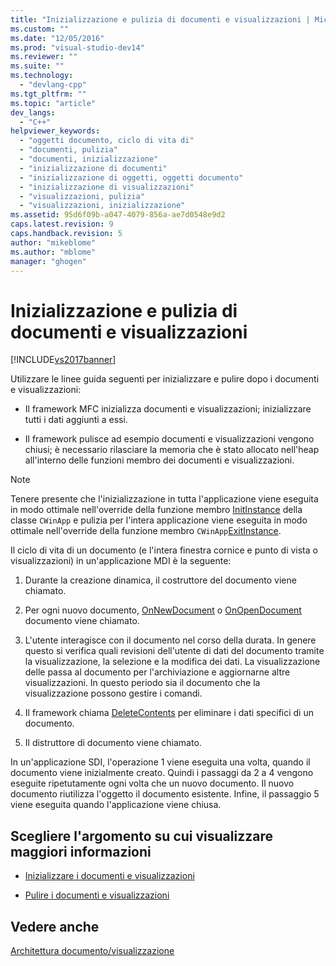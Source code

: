 ```yaml
---
title: "Inizializzazione e pulizia di documenti e visualizzazioni | Microsoft Docs"
ms.custom: ""
ms.date: "12/05/2016"
ms.prod: "visual-studio-dev14"
ms.reviewer: ""
ms.suite: ""
ms.technology: 
  - "devlang-cpp"
ms.tgt_pltfrm: ""
ms.topic: "article"
dev_langs: 
  - "C++"
helpviewer_keywords: 
  - "oggetti documento, ciclo di vita di"
  - "documenti, pulizia"
  - "documenti, inizializzazione"
  - "inizializzazione di documenti"
  - "inizializzazione di oggetti, oggetti documento"
  - "inizializzazione di visualizzazioni"
  - "visualizzazioni, pulizia"
  - "visualizzazioni, inizializzazione"
ms.assetid: 95d6f09b-a047-4079-856a-ae7d0548e9d2
caps.latest.revision: 9
caps.handback.revision: 5
author: "mikeblome"
ms.author: "mblome"
manager: "ghogen"
---
```

# Inizializzazione e pulizia di documenti e visualizzazioni
[!INCLUDE[vs2017banner](../assembler/inline/includes/vs2017banner.md)]

Utilizzare le linee guida seguenti per inizializzare e pulire dopo i documenti e visualizzazioni:  
  
-   Il framework MFC inizializza documenti e visualizzazioni; inizializzare tutti i dati aggiunti a essi.  
  
-   Il framework pulisce ad esempio documenti e visualizzazioni vengono chiusi; è necessario rilasciare la memoria che è stato allocato nell'heap all'interno delle funzioni membro dei documenti e visualizzazioni.  
  
> [!NOTE]
>  Tenere presente che l'inizializzazione in tutta l'applicazione viene eseguita in modo ottimale nell'override della funzione membro [InitInstance](../Topic/CWinApp::InitInstance.md) della classe `CWinApp` e pulizia per l'intera applicazione viene eseguita in modo ottimale nell'override della funzione membro `CWinApp`[ExitInstance](../Topic/CWinApp::ExitInstance.md).  
  
 Il ciclo di vita di un documento \(e l'intera finestra cornice e punto di vista o visualizzazioni\) in un'applicazione MDI è la seguente:  
  
1.  Durante la creazione dinamica, il costruttore del documento viene chiamato.  
  
2.  Per ogni nuovo documento, [OnNewDocument](../Topic/CDocument::OnNewDocument.md) o [OnOpenDocument](../Topic/CDocument::OnOpenDocument.md) documento viene chiamato.  
  
3.  L'utente interagisce con il documento nel corso della durata.  In genere questo si verifica quali revisioni dell'utente di dati del documento tramite la visualizzazione, la selezione e la modifica dei dati.  La visualizzazione delle passa al documento per l'archiviazione e aggiornarne altre visualizzazioni.  In questo periodo sia il documento che la visualizzazione possono gestire i comandi.  
  
4.  Il framework chiama [DeleteContents](../Topic/CDocument::DeleteContents.md) per eliminare i dati specifici di un documento.  
  
5.  Il distruttore di documento viene chiamato.  
  
 In un'applicazione SDI, l'operazione 1 viene eseguita una volta, quando il documento viene inizialmente creato.  Quindi i passaggi da 2 a 4 vengono eseguite ripetutamente ogni volta che un nuovo documento.  Il nuovo documento riutilizza l'oggetto il documento esistente.  Infine, il passaggio 5 viene eseguita quando l'applicazione viene chiusa.  
  
## Scegliere l'argomento su cui visualizzare maggiori informazioni  
  
-   [Inizializzare i documenti e visualizzazioni](../mfc/initializing-documents-and-views.md)  
  
-   [Pulire i documenti e visualizzazioni](../mfc/cleaning-up-documents-and-views.md)  
  
## Vedere anche  
 [Architettura documento\/visualizzazione](../mfc/document-view-architecture.md)